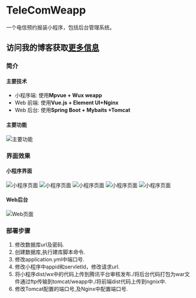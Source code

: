 # TeleComWeapp
一个电信预约报装小程序，包括后台管理系统。

## 访问我的博客获取[更多信息](https://yujian95.cn/p/114a)

### 简介

#### 主要技术

- 小程序端: 使用**Mpvue + Wux weapp**
- Web 前端: 使用**Vue.js + Element UI+Nginx**
- Web 后台: 使用**Spring Boot + Mybaits +Tomcat**

#### 主要功能

![主要功能](https://yujian95.cn/p/114a/fun.png)

### 界面效果

#### 小程序界面

![小程序页面](https://yujian95.cn/p/114a/P1.jpg)
![小程序页面](https://yujian95.cn/p/114a/P2.jpg)
![小程序页面](https://yujian95.cn/p/114a/P3.jpg)
![小程序页面](https://yujian95.cn/p/114a/P4.jpg)
![小程序页面](https://yujian95.cn/p/114a/P5.jpg)

#### Web后台

![Web页面](https://yujian95.cn/p/114a/P6.jpg)


### 部署步骤

1. 修改数据库url及密码.
2. 创建数据库,执行建库脚本命令.
3. 修改application.yml中端口号.
4. 修改小程序中appid和servletId，修改请求url.
5. 将小程序dist/wx中的代码上传到腾讯平台审核发布./将后台代码打包为war文件通过ftp传输到tomcat/weapp中./将前端dist代码上传到ngnix中.
6. 修改Tomcat配置的端口号,及Nginx中配置端口号.
